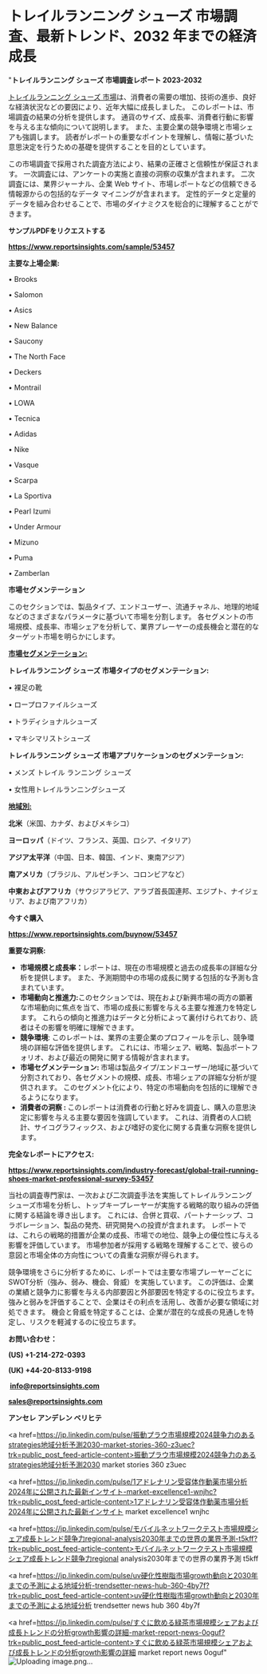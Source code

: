 # トレイルランニング シューズ 市場調査、最新トレンド、2032 年までの経済成長

"<strong>トレイルランニング シューズ 市場調査レポート 2023-2032</strong>

<a href=https://www.reportsinsights.com/sample/53457>トレイルランニング シューズ 市場</a>は、消費者の需要の増加、技術の進歩、良好な経済状況などの要因により、近年大幅に成長しました。 このレポートは、市場調査の結果の分析を提供します。 通貨のサイズ、成長率、消費者行動に影響を与える主な傾向について説明します。 また、主要企業の競争環境と市場シェアも強調します。 読者がレポートの重要なポイントを理解し、情報に基づいた意思決定を行うための基礎を提供することを目的としています。

この市場調査で採用された調査方法により、結果の正確さと信頼性が保証されます。 一次調査には、アンケートの実施と直接の洞察の収集が含まれます。 二次調査には、業界ジャーナル、企業 Web サイト、市場レポートなどの信頼できる情報源からの包括的なデータ マイニングが含まれます。 定性的データと定量的データを組み合わせることで、市場のダイナミクスを総合的に理解することができます。

<strong><b>サンプルPDFをリクエストする</b></strong>

<a href=https://www.reportsinsights.com/sample/53457><strong><u>https://www.reportsinsights.com/sample/53457</u></strong></a>

<strong>主要な上場企業:</strong>

• Brooks

• Salomon

• Asics

• New Balance

• Saucony

• The North Face

• Deckers

• Montrail

• LOWA

• Tecnica

• Adidas

• Nike

• Vasque

• Scarpa

• La Sportiva

• Pearl Izumi

• Under Armour

• Mizuno

• Puma

• Zamberlan

<strong>市場セグメンテーション</strong>

このセクションでは、製品タイプ、エンドユーザー、流通チャネル、地理的地域などのさまざまなパラメータに基づいて市場を分割します。 各セグメントの市場規模、成長率、市場シェアを分析して、業界プレーヤーの成長機会と潜在的なターゲット市場を明らかにします。

<strong><u>市場セグメンテーション</u></strong><strong><u>:</u></strong>

<strong>トレイルランニング シューズ 市場タイプのセグメンテーション:</strong>

• 裸足の靴

• ロープロファイルシューズ

• トラディショナルシューズ

• マキシマリストシューズ

<strong>トレイルランニング シューズ 市場アプリケーションのセグメンテーション:</strong>

• メンズ トレイル ランニング シューズ

• 女性用トレイルランニングシューズ

<strong><u>地域別</u></strong><strong><u>:</u></strong>

<strong>北米</strong>（米国、カナダ、およびメキシコ）

<strong>ヨーロッパ</strong>（ドイツ、フランス、英国、ロシア、イタリア）

<strong>アジア太平洋</strong>（中国、日本、韓国、インド、東南アジア）

<strong>南アメリカ</strong>（ブラジル、アルゼンチン、コロンビアなど）

<strong>中東およびアフリカ</strong>（サウジアラビア、アラブ首長国連邦、エジプト、ナイジェリア、および南アフリカ）

<strong>今すぐ購入</strong>

<a href=https://www.reportsinsights.com/buynow/53457><strong><u>https://www.reportsinsights.com/buynow/53457</u></strong></a>

<strong>重要な洞察:</strong>
<ul>
  <li><strong>市場規模と成長率：</strong>レポートは、現在の市場規模と過去の成長率の詳細な分析を提供します。 また、予測期間中の市場の成長に関する包括的な予測も含まれています。</li>
  <li><strong>市場動向と推進力:</strong>このセクションでは、現在および新興市場の両方の顕著な市場動向に焦点を当て、市場の成長に影響を与える主要な推進力を特定します。 これらの傾向と推進力はデータと分析によって裏付けられており、読者はその影響を明確に理解できます。</li>
  <li><strong>競争環境</strong>: このレポートは、業界の主要企業のプロフィールを示し、競争環境の詳細な評価を提供します。 これには、市場シェア、戦略、製品ポートフォリオ、および最近の開発に関する情報が含まれます。</li>
  <li><strong>市場セグメンテーション: </strong>市場は製品タイプ/エンドユーザー/地域に基づいて分割されており、各セグメントの規模、成長、市場シェアの詳細な分析が提供されます。 このセグメント化により、特定の市場動向を包括的に理解できるようになります。</li>
  <li><strong>消費者の洞察 : </strong>このレポートは消費者の行動と好みを調査し、購入の意思決定に影響を与える主要な要因を強調しています。 これは、消費者の人口統計、サイコグラフィックス、および嗜好の変化に関する貴重な洞察を提供します。</li>
</ul>
<strong>完全なレポートにアクセス:</strong>

<a href=https://www.reportsinsights.com/industry-forecast/global-trail-running-shoes-market-professional-survey-53457><strong><u><b>https://www.reportsinsights.com/industry-forecast/global-trail-running-shoes-market-professional-survey-53457</b></u></strong></a>

当社の調査専門家は、一次および二次調査手法を実施してトレイルランニング シューズ市場を分析し、トップキープレーヤーが実施する戦略的取り組みの評価に関する結論を導き出します。 これには、合併と買収、パートナーシップ、コラボレーション、製品の発売、研究開発への投資が含まれます。 レポートでは、これらの戦略的措置が企業の成長、市場での地位、競争上の優位性に与える影響を評価しています。 市場参加者が採用する戦略を理解することで、彼らの意図と市場全体の方向性についての貴重な洞察が得られます。

競争環境をさらに分析するために、レポートでは主要な市場プレーヤーごとにSWOT分析（強み、弱み、機会、脅威）を実施しています。 この評価は、企業の業績と競争力に影響を与える内部要因と外部要因を特定するのに役立ちます。 強みと弱みを評価することで、企業はその利点を活用し、改善が必要な領域に対処できます。 機会と脅威を特定することは、企業が潜在的な成長の見通しを特定し、リスクを軽減するのに役立ちます。

<strong>お問い合わせ：</strong>

<strong>(US) +1-214-272-0393</strong>

<strong>(UK) +44-20-8133-9198</strong>

<strong> </strong><a href=info@reportsinsights.com><strong><u>info@reportsinsights.com</u></strong></a>

<a href=sales@reportsinsights.com><strong><u>sales@reportsinsights.com</u></strong></a>

<strong>アンセレ アンデレン ベリヒテ</strong>

<a href=https://jp.linkedin.com/pulse/振動プラウ市場規模2024競争力のあるstrategies地域分析予測2030-market-stories-360-z3uec?trk=public_post_feed-article-content>振動プラウ市場規模2024競争力のあるstrategies地域分析予測2030 market stories 360 z3uec</a>

<a href=https://jp.linkedin.com/pulse/1アドレナリン受容体作動薬市場分析2024年に公開された最新インサイト-market-excellence1-wnjhc?trk=public_post_feed-article-content>1アドレナリン受容体作動薬市場分析2024年に公開された最新インサイト market excellence1 wnjhc</a>

<a href=https://jp.linkedin.com/pulse/モバイルネットワークテスト市場規模シェア成長トレンド競争力regional-analysis2030年までの世界の業界予測-t5kff?trk=public_post_feed-article-content>モバイルネットワークテスト市場規模シェア成長トレンド競争力regional analysis2030年までの世界の業界予測 t5kff</a>

<a href=https://jp.linkedin.com/pulse/uv硬化性樹脂市場growth動向と2030年までの予測による地域分析-trendsetter-news-hub-360-4by7f?trk=public_post_feed-article-content>uv硬化性樹脂市場growth動向と2030年までの予測による地域分析 trendsetter news hub 360 4by7f</a>

<a href=https://jp.linkedin.com/pulse/すぐに飲める緑茶市場規模シェアおよび成長トレンドの分析growth影響の詳細-market-report-news-0oguf?trk=public_post_feed-article-content>すぐに飲める緑茶市場規模シェアおよび成長トレンドの分析growth影響の詳細 market report news 0oguf</a>"
![Uploading image.png…]()
